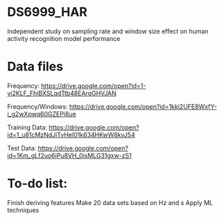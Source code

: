 # DS6999_HAR
Independent study on sampling rate and window size effect on human activity recognition model performance

# Data files
Frequency: https://drive.google.com/open?id=1-vi2KLF_FhjBXSLqdTtb48EArqGHVJAN

Frequency/Windows: https://drive.google.com/open?id=1kki2UFE8WxfY-i_g2wXpwq60GZEPj8ue

Training Data: https://drive.google.com/open?id=1_u81cMzNdJiTvHeI01k634HKwW8kvJ54

Test Data: https://drive.google.com/open?id=1Km_gLf2uo6jPu8VH_0isMLG31gxw-zS1

# To-do list:
Finish deriving features
Make 20 data sets based on Hz and s
Apply ML techniques
